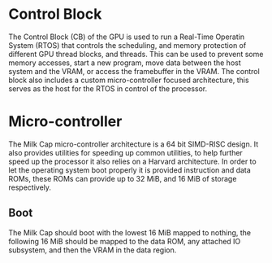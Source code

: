 # Control Block
The Control Block (CB) of the GPU is used to run a Real-Time Operatin System (RTOS) that controls the scheduling, and memory protection of different GPU thread blocks, and threads. This can be used to prevent some memory accesses, start a new program, move data between the host system and the VRAM, or access the framebuffer in the VRAM. The control block also includes a custom micro-controller focused architecture, this serves as the host for the RTOS in control of the processor.

# Micro-controller
The Milk Cap micro-controller architecture is a 64 bit SIMD-RISC design. It also provides utilities for speeding up common utilities, to help further speed up the processor it also relies on a Harvard architecture. In order to let the operating system boot properly it is provided instruction and data ROMs, these ROMs can provide up to 32 MiB, and 16 MiB of storage respectively.

## Boot
The Milk Cap should boot with the lowest 16 MiB mapped to nothing, the following 16 MiB should be mapped to the data ROM, any attached IO subsystem, and then the VRAM in the data region.